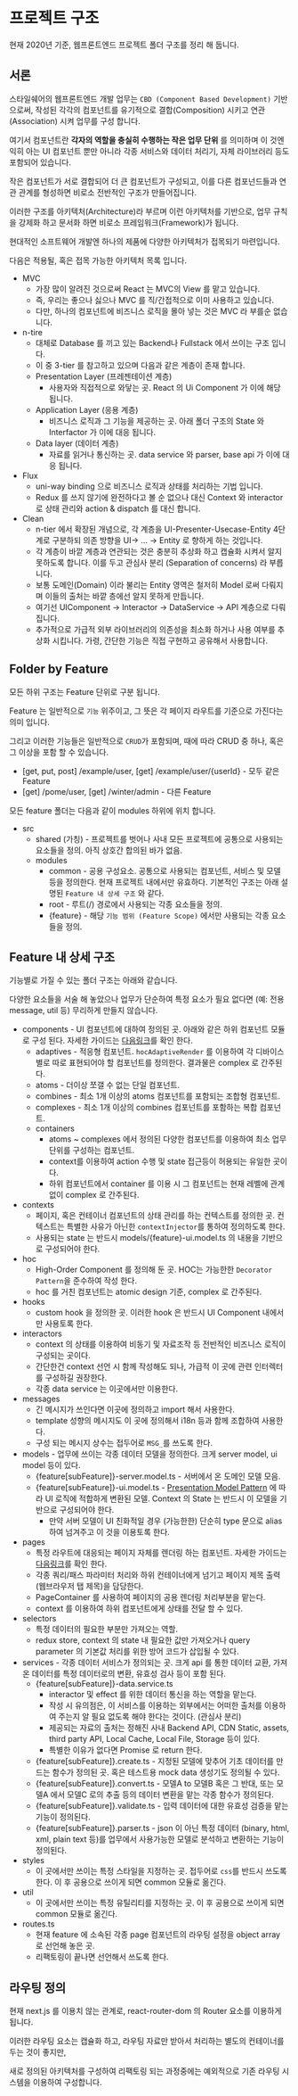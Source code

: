 # 프로젝트 구조

현재 2020년 기준, 웹프론트엔드 프로젝트 폴더 구조를 정리 해 둡니다.

## 서론

스타일쉐어의 웹프론트엔드 개발 업무는 `CBD (Component Based Development)` 기반으로써, 작성된 각각의 컴포넌트를 유기적으로 결합(Composition) 시키고 연관(Association) 시켜 업무를 구성 합니다.

여기서 컴포넌트란 **각자의 역할을 충실히 수행하는 작은 업무 단위** 를 의미하며 이 것엔 익히 아는 UI 컴포넌트 뿐만 아니라 각종 서비스와 데이터 처리기, 자체 라이브러리 등도 포함되어 있습니다.

작은 컴포넌트가 서로 결합되어 더 큰 컴포넌트가 구성되고, 이를 다른 컴포넌드들과 연관 관계를 형성하면 비로소 전반적인 구조가 만들어집니다.

이러한 구조를 아키텍처(Architecture)라 부르며 이런 아키텍처를 기반으로, 업무 규칙을 강제화 하고 문서화 하면 비로소 프레임워크(Framework)가 됩니다.

현대적인 소프트웨어 개발엔 하나의 제품에 다양한 아키텍처가 접목되기 마련입니다.

다음은 적용될, 혹은 접목 가능한 아키텍처 목록 입니다.

- MVC
  - 가장 많이 알려진 것으로써 React 는 MVC의 View 를 맡고 있습니다.
  - 즉, 우리는 좋으나 싫으나 MVC 를 직/간접적으로 이미 사용하고 있습니다.
  - 다만, 하나의 컴포넌트에 비즈니스 로직을 몰아 넣는 것은 MVC 라 부를순 없습니다.
- n-tire
  - 대체로 Database 를 끼고 있는 Backend나 Fullstack 에서 쓰이는 구조 입니다.
  - 이 중 3-tier 를 참고하고 있으며 다음과 같은 계층이 존재 합니다.
  - Presentation Layer (프레젠테이션 계층)
    - 사용자와 직접적으로 와닿는 곳. React 의 Ui Component 가 이에 해당 됩니다.
  - Application Layer (응용 계층)
    - 비즈니스 로직과 그 기능을 제공하는 곳. 아래 폴더 구조의 State 와 Interfactor 가 이에 대응 됩니다.
  - Data layer (데이터 계층)
    - 자료를 읽거나 통신하는 곳. data service 와 parser, base api 가 이에 대응 됩니다.
- Flux
  - uni-way binding 으로 비즈니스 로직과 상태를 처리하는 기법 입니다.
  - Redux 를 쓰지 않기에 완전하다고 볼 순 없으나 대신 Context 와 interactor 로 상태 관리와 action & dispatch 를 대신 합니다.
- Clean
  - n-tier 에서 확장된 개념으로, 각 계층을 UI-Presenter-Usecase-Entity 4단계로 구분하되 의존 방향을 UI-> ... -> Entity 로 향하게 하는 것입니다.
  - 각 계층이 바깥 계층과 연관되는 것은 충분히 추상화 하고 캡슐화 시켜서 알지 못하도록 합니다. 이를 두고 관심사 분리 (Separation of concerns) 라 부릅니다.
  - 보통 도메인(Domain) 이라 불리는 Entity 영역은 철저히 Model 로써 다뤄지며 이들의 출처는 바깥 층에선 알지 못하게 만듭니다.
  - 여기선 UIComponent -> Interactor -> DataService -> API 계층으로 다뤄집니다.
  - 추가적으로 가급적 외부 라이브러리의 의존성을 최소화 하거나 사용 여부를 추상화 시킵니다. 가령, 간단한 기능은 직접 구현하고 공유해서 사용합니다.



## Folder by Feature

모든 하위 구조는 Feature 단위로 구분 됩니다.

Feature 는 일반적으로 `기능` 위주이고, 그 뜻은 각 페이지 라우트를 기준으로 가진다는 의미 입니다.

그리고 이러한 기능들은 일반적으로 `CRUD`가 포함되며, 때에 따라 CRUD 중 하나, 혹은 그 이상을 포함 할 수 있습니다.

- [get, put, post] /example/user, [get] /example/user/{userId} - 모두 같은 Feature
- [get] /pome/user, [get] /winter/admin - 다른 Feature

모든 feature 폴더는 다음과 같이 modules 하위에 위치 합니다.

- src
  - shared (가칭) - 프로젝트를 벗어나 사내 모든 프로젝트에 공통으로 사용되는 요소들을 정의. 아직 상호간 합의된 바가 없음.
  - modules
    - common - 공용 구성요소. 공통으로 사용되는 컴포넌트, 서비스 및 모델 등을 정의한다. 현재 프로젝트 내에서만 유효하다. 기본적인 구조는 아래 설명된 `Feature 내 상세 구조` 와 같다.
    - root - 루트(/) 경로에서 사용되는 각종 요소들을 정의.
    - {feature} - 해당 `기능 범위 (Feature Scope)` 에서만 사용되는 각종 요소들을 정의.

## Feature 내 상세 구조

기능별로 가질 수 있는 폴더 구조는 아래와 같습니다.

다양한 요소들을 서술 해 놓았으나 업무가 단순하여 특정 요소가 필요 없다면 (예: 전용 message, util 등) 무리하게 만들지 않습니다.

- components - UI 컴포넌트에 대하여 정의된 곳. 아래와 같은 하위 컴포넌트 모듈로 구성 된다. 자세한 가이드는 [다음링크](https://www.google.com)를 확인 한다.
  - adaptives - 적응형 컴포넌트. `hocAdaptiveRender` 를 이용하여 각 디바이스별로 따로 표현되어야 할 컴포넌트를 정의한다. 결과물은 complex 로 간주된다.
  - atoms - 더이상 쪼갤 수 없는 단일 컴포넌트.
  - combines - 최소 1개 이상의 atoms 컴포넌트를 포함되는 조합형 컴포넌트.
  - complexes - 최소 1개 이상의 combines 컴포넌트를 포함하는 복합 컴포넌트.
  - containers
    - atoms ~ complexes 에서 정의된 다양한 컴포넌트를 이용하여 최소 업무 단위를 구성하는 컴포넌트.
    - context를 이용하여 action 수행 및 state 접근등이 허용되는 유일한 곳이다.
    - 하위 컴포넌트에서 container 를 이용 시 그 컴포넌트는 현재 레벨에 관계없이 complex 로 간주된다.
- contexts
  - 페이지, 혹은 컨테이너 컴포넌트의 상태 관리를 하는 컨텍스트를 정의한 곳. 컨텍스트는 특별한 사유가 아닌한 `contextInjector`를 통하여 정의하도록 한다.
  - 사용되는 state 는 반드시 models/{feature}-ui.model.ts 의 내용을 기반으로 구성되어야 한다.
- hoc
  - High-Order Component 를 정의해 둔 곳. HOC는 가능한한 `Decorator Pattern`을 준수하여 작성 한다.
  - hoc 를 거친 컴포넌트는 atomic design 기준, complex 로 간주된다.
- hooks
  - custom hook 을 정의한 곳. 이러한 hook 은 반드시 UI Component 내에서만 사용토록 한다.
- interactors
  - context 의 상태를 이용하여 비동기 및 자료조작 등 전반적인 비즈니스 로직이 구성되는 곳이다.
  - 간단한건 context 선언 시 함께 작성해도 되나, 가급적 이 곳에 관련 인터렉터를 구성하길 권장한다.
  - 각종 data service 는 이곳에서만 이용한다.
- messages
  - 긴 메시지가 쓰인다면 이곳에 정의하고 import 해서 사용한다.
  - template 성향의 메시지도 이 곳에 정의해서 i18n 등과 함께 조합하여 사용한다.
  - 구성 되는 메시지 상수는 접두어로 `MSG_`를 쓰도록 한다.
- models - 업무에 쓰이는 각종 데이터 모델을 정의한다. 크게 server model, ui model 등이 있다.
  - {feature[subFeature]}-server.model.ts - 서버에서 온 도메인 모델 모음.
  - {feature[subFeature]}-ui.model.ts - [Presentation Model Pattern](https://martinfowler.com/eaaDev/PresentationModel.html) 에 따라 UI 로직에 적합하게 변환된 모델. Context 의 State 는 반드시 이 모델을 기반으로 구성되어야 한다.
    - 만약 서버 모델이 UI 친화적일 경우 (가능한한) 단순히 type 문으로 alias 하여 넘겨주고 이 것을 이용토록 한다.
- pages
  - 특정 라우트에 대응되는 페이지 자체를 렌더링 하는 컴포넌트. 자세한 가이드는 [다음링크](https://www.google.com)를 확인 한다.
  - 각종 쿼리/패스 파라미터 처리와 하위 컨테이너에게 넘기고 페이지 제목 출력(웹브라우저 탭 제목)을 담당한다.
  - PageContainer 를 사용하여 페이지의 공용 렌더링 처리부분을 맡는다.
  - context 를 이용하여 하위 컴포넌트에게 상태를 전달 할 수 있다.
- selectors
  - 특정 데이터의 필요한 부분만 가져오는 역할.
  - redux store, context 의 state 내 필요한 값만 가져오거나 query parameter 의 기본값 처리를 위한 방어 코드가 삽입될 수 있다.
- services - 각종 데이터 서비스가 정의되는 곳. 크게 api 를 통한 데이터 교환, 가져온 데이터를 특정 데이터로의 변환, 유효성 검사 등이 포함 된다.
  - {feature[subFeature]}-data.service.ts
    - interactor 및 effect 를 위한 데이터 통신을 하는 역할을 맡는다.
    - 작성 시 유의점은, 이 서비스를 이용하는 외부에서는 어떠한 출처를 이용하여 주는지 알 필요 없도록 해야 한다는 것이다. (관심사 분리)
    - 제공되는 자료의 출처는 정해진 사내 Backend API, CDN Static, assets, third party API, Local Cache, Local File, Storage 등이 있다.
    - 특별한 이유가 없다면 Promise 로 return 한다.
  - {feature[subFeature]}.create.ts - 지정된 모델에 맞추어 기초 데이터를 만드는 함수가 정의된 곳. 혹은 테스트용 mock data 생성기도 정의될 수 있다.
  - {feature[subFeature]}.convert.ts - 모델A to 모델B 혹은 그 반대, 또는 모델A 에서 모델C 로의 추출 등의 데이터 변환을 맡는 각종 함수가 정의된다.
  - {feature[subFeature]}.validate.ts - 입력 데이터에 대한 유효성 검증을 맡는 기능이 정의된다.
  - {feature[subFeature]}.parser.ts - json 이 아닌 특정 데이터 (binary, html, xml, plain text 등)를 업무에서 사용가능한 모델로 분석하고 변환하는 기능이 정의된다.
- styles
  - 이 곳에서만 쓰이는 특정 스타일을 지정하는 곳. 접두어로 `css`를 반드시 쓰도록 한다. 이 후 공용으로 쓰이게 되면 common 모듈로 옮긴다.
- util
  - 이 곳에서만 쓰이는 특정 유틸리티를 지정하는 곳. 이 후 공용으로 쓰이게 되면 common 모듈로 옮긴다.
- routes.ts
  - 현재 feature 에 소속된 각종 page 컴포넌트의 라우팅 설정을 object array 로 선언해 놓은 곳.
  - 리팩토링이 끝나면 선언해서 쓰도록 한다.

## 라우팅 정의

현재 next.js 를 이용치 않는 관계로, react-router-dom 의 Router 요소를 이용하게 됩니다.

이러한 라우팅 요소는 캡슐화 하고, 라우팅 자료만 받아서 처리하는 별도의 컨테이너를 두는 것이 좋지만,

새로 정의된 아키텍처를 구성하여 리팩토링 되는 과정중에는 예외적으로 기존 라우팅 시스템을 이용하여 구성합니다.
